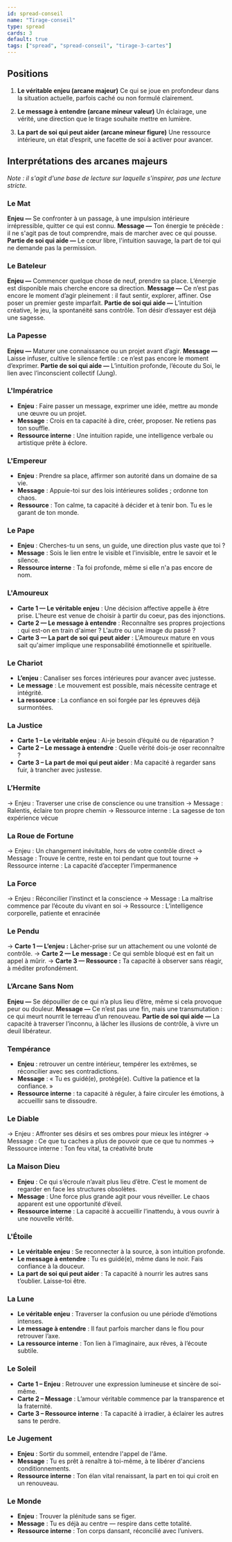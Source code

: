 ```yaml
---
id: spread-conseil
name: "Tirage-conseil"
type: spread
cards: 3
default: true
tags: ["spread", "spread-conseil", "tirage-3-cartes"]
---
```


## Positions

1. **Le véritable enjeu (arcane majeur)**
Ce qui se joue en profondeur dans la situation actuelle, parfois caché ou non formulé clairement.

2. **Le message à entendre (arcane mineur valeur)**
Un éclairage, une vérité, une direction que le tirage souhaite mettre en lumière.

3. **La part de soi qui peut aider (arcane mineur figure)**
Une ressource intérieure, un état d’esprit, une facette de soi à activer pour avancer.

## Interprétations des arcanes majeurs
_Note : il s'agit d'une base de lecture sur laquelle s'inspirer, pas une lecture stricte._

### Le Mat

**Enjeu —** Se confronter à un passage, à une impulsion intérieure irrépressible, quitter ce qui est connu.
**Message —** Ton énergie te précède : il ne s'agit pas de tout comprendre, mais de marcher avec ce qui pousse.
**Partie de soi qui aide —** Le cœur libre, l'intuition sauvage, la part de toi qui ne demande pas la permission.

### Le Bateleur

**Enjeu —** Commencer quelque chose de neuf, prendre sa place. L’énergie est disponible mais cherche encore sa direction.
**Message —** Ce n’est pas encore le moment d’agir pleinement : il faut sentir, explorer, affiner. Ose poser un premier geste imparfait.
**Partie de soi qui aide —** L’intuition créative, le jeu, la spontanéité sans contrôle. Ton désir d’essayer est déjà une sagesse.

### La Papesse

**Enjeu —** Maturer une connaissance ou un projet avant d’agir.
**Message —** Laisse infuser, cultive le silence fertile : ce n’est pas encore le moment d’exprimer.
**Partie de soi qui aide —** L’intuition profonde, l’écoute du Soi, le lien avec l’inconscient collectif (Jung).

### L'Impératrice

- **Enjeu** : Faire passer un message, exprimer une idée, mettre au monde une œuvre ou un projet.
- **Message** : Crois en ta capacité à dire, créer, proposer. Ne retiens pas ton souffle.
- **Ressource interne** : Une intuition rapide, une intelligence verbale ou artistique prête à éclore.

### L'Empereur

- **Enjeu** : Prendre sa place, affirmer son autorité dans un domaine de sa vie.
- **Message** : Appuie-toi sur des lois intérieures solides ; ordonne ton chaos.
- **Ressource** : Ton calme, ta capacité à décider et à tenir bon. Tu es le garant de ton monde.

### Le Pape

- **Enjeu** : Cherches-tu un sens, un guide, une direction plus vaste que toi ?
- **Message** : Sois le lien entre le visible et l'invisible, entre le savoir et le silence.
- **Ressource interne** : Ta foi profonde, même si elle n'a pas encore de nom.

### L'Amoureux

- **Carte 1 — Le véritable enjeu** : Une décision affective appelle à être prise. L'heure est venue de choisir à partir du coeur, pas des injonctions.
- **Carte 2 — Le message à entendre** : Reconnaître ses propres projections : qui est-on en train d'aimer ? L'autre ou une image du passé ?
- **Carte 3 — La part de soi qui peut aider** : L'Amoureux mature en vous sait qu'aimer implique une responsabilité émotionnelle et spirituelle.

### Le Chariot

- **L’enjeu** : Canaliser ses forces intérieures pour avancer avec justesse.
- **Le message** : Le mouvement est possible, mais nécessite centrage et intégrité.
- **La ressource** : La confiance en soi forgée par les épreuves déjà surmontées.

### La Justice

- **Carte 1 – Le véritable enjeu** : Ai-je besoin d’équité ou de réparation ?
- **Carte 2 – Le message à entendre** : Quelle vérité dois-je oser reconnaître ?
- **Carte 3 – La part de moi qui peut aider** : Ma capacité à regarder sans fuir, à trancher avec justesse.

### L’Hermite

→ Enjeu : Traverser une crise de conscience ou une transition
→ Message : Ralentis, éclaire ton propre chemin
→ Ressource interne : La sagesse de ton expérience vécue

### La Roue de Fortune

→ Enjeu : Un changement inévitable, hors de votre contrôle direct
→ Message : Trouve le centre, reste en toi pendant que tout tourne
→ Ressource interne : La capacité d’accepter l’impermanence

### La Force

→ Enjeu : Réconcilier l’instinct et la conscience
→ Message : La maîtrise commence par l’écoute du vivant en soi
→ Ressource : L’intelligence corporelle, patiente et enracinée

### Le Pendu

→ **Carte 1 — L’enjeu :** Lâcher-prise sur un attachement ou une volonté de contrôle.
→ **Carte 2 — Le message :** Ce qui semble bloqué est en fait un appel à mûrir.
→ **Carte 3 — Ressource :** Ta capacité à observer sans réagir, à méditer profondément.

### L’Arcane Sans Nom

**Enjeu —** Se dépouiller de ce qui n’a plus lieu d’être, même si cela provoque peur ou douleur.
**Message —** Ce n’est pas une fin, mais une transmutation : ce qui meurt nourrit le terreau d’un renouveau.
**Partie de soi qui aide —** La capacité à traverser l’inconnu, à lâcher les illusions de contrôle, à vivre un deuil libérateur.

### Tempérance

- **Enjeu** : retrouver un centre intérieur, tempérer les extrêmes, se réconcilier avec ses contradictions.
- **Message** : « Tu es guidé(e), protégé(e). Cultive la patience et la confiance. »
- **Ressource interne** : ta capacité à réguler, à faire circuler les émotions, à accueillir sans te dissoudre.

### Le Diable

→ Enjeu : Affronter ses désirs et ses ombres pour mieux les intégrer
→ Message : Ce que tu caches a plus de pouvoir que ce que tu nommes
→ Ressource interne : Ton feu vital, ta créativité brute

### La Maison Dieu

- **Enjeu** : Ce qui s’écroule n’avait plus lieu d’être. C’est le moment de regarder en face les structures obsolètes.
- **Message** : Une force plus grande agit pour vous réveiller. Le chaos apparent est une opportunité d’éveil.
- **Ressource interne** : La capacité à accueillir l’inattendu, à vous ouvrir à une nouvelle vérité.

### L'Étoile

- **Le véritable enjeu** : Se reconnecter à la source, à son intuition profonde.
- **Le message à entendre** : Tu es guidé(e), même dans le noir. Fais confiance à la douceur.
- **La part de soi qui peut aider** : Ta capacité à nourrir les autres sans t’oublier. Laisse-toi être.

### La Lune

- **Le véritable enjeu** : Traverser la confusion ou une période d’émotions intenses.
- **Le message à entendre** : Il faut parfois marcher dans le flou pour retrouver l’axe.
- **La ressource interne** : Ton lien à l’imaginaire, aux rêves, à l’écoute subtile.

### Le Soleil

- **Carte 1 – Enjeu** : Retrouver une expression lumineuse et sincère de soi-même.
- **Carte 2 – Message** : L’amour véritable commence par la transparence et la fraternité.
- **Carte 3 – Ressource interne** : Ta capacité à irradier, à éclairer les autres sans te perdre.

### Le Jugement

- **Enjeu** : Sortir du sommeil, entendre l'appel de l'âme.
- **Message** : Tu es prêt à renaître à toi-même, à te libérer d'anciens conditionnements.
- **Ressource interne** : Ton élan vital renaissant, la part en toi qui croit en un renouveau.

### Le Monde

- **Enjeu** : Trouver la plénitude sans se figer.
- **Message** : Tu es déjà au centre — respire dans cette totalité.
- **Ressource interne** : Ton corps dansant, réconcilié avec l’univers.
